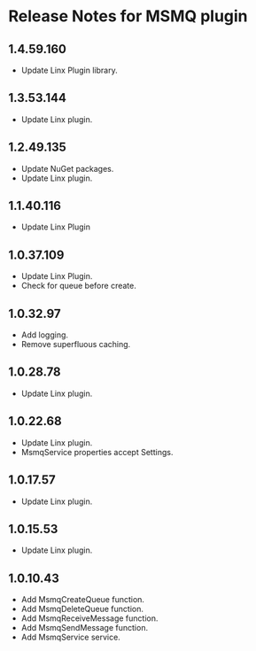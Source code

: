 # Release Notes for MSMQ plugin
<a id="1_4_59_160"></a>
## 1.4.59.160
- Update Linx Plugin library.

<a id="1_3_53_144"></a>
## 1.3.53.144
- Update Linx plugin.
<a id="1_2_49_135"></a>
## 1.2.49.135
- Update NuGet packages.
- Update Linx plugin.
<a id="1_1_40_116"></a>
## 1.1.40.116
- Update Linx Plugin
<a id="1_0_37_109"></a>
## 1.0.37.109
- Update Linx Plugin.
- Check for queue before create.
<a id="1_0_32_97"></a>
## 1.0.32.97
- Add logging.
- Remove superfluous caching.
<a id="1_0_28_78"></a>
## 1.0.28.78
- Update Linx plugin.
<a id="1_0_22_68"></a>
## 1.0.22.68
- Update Linx plugin.
- MsmqService properties accept Settings.
<a id="1_0_17_57"></a>
## 1.0.17.57
- Update Linx plugin.
<a id="1_0_15_53"></a>
## 1.0.15.53
- Update Linx plugin.
<a id="1_0_10_43"></a>
## 1.0.10.43
- Add MsmqCreateQueue function.
- Add MsmqDeleteQueue function.
- Add MsmqReceiveMessage function.
- Add MsmqSendMessage function.
- Add MsmqService service.
